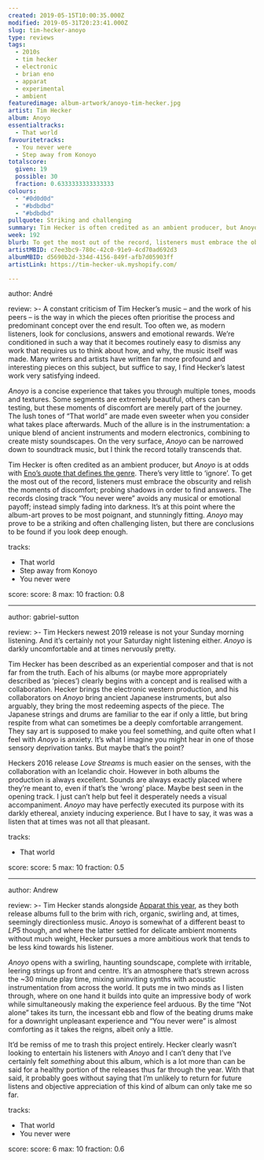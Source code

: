 ```yaml
---
created: 2019-05-15T10:00:35.000Z
modified: 2019-05-31T20:23:41.000Z
slug: tim-hecker-anoyo
type: reviews
tags:
  - 2010s
  - tim hecker
  - electronic
  - brian eno
  - apparat
  - experimental
  - ambient
featuredimage: album-artwork/anoyo-tim-hecker.jpg
artist: Tim Hecker
album: Anoyo
essentialtracks:
  - That world
favouritetracks:
  - You never were
  - Step away from Konoyo
totalscore:
  given: 19
  possible: 30
  fraction: 0.6333333333333333
colours:
  - "#0d0d0d"
  - "#bdbdbd"
  - "#bdbdbd"
pullquote: Striking and challenging
summary: Tim Hecker is often credited as an ambient producer, but Anoyo is at odds with Eno's quote that defines the genre. There's very little to 'ignore'. To get the most out of the record, listeners must embrace the obscurity and relish the moments of discomfort; probing shadows in order to find answers.
week: 192
blurb: To get the most out of the record, listeners must embrace the obscurity and relish the moments of discomfort; probing shadows in order to find answers.
artistMBID: c7ee3bc9-780c-42c0-91e9-4cd70ad692d3
albumMBID: d5690b2d-334d-4156-849f-afb7d05903ff
artistLink: https://tim-hecker-uk.myshopify.com/

---
```


author: André

review: >-
  A constant criticism of Tim Hecker’s music – and the work of his peers – is the way in which the pieces often prioritise the process and predominant concept over the end result. Too often we, as modern listeners, look for conclusions, answers and emotional rewards. We’re conditioned in such a way that it becomes routinely easy to dismiss any work that requires us to think about how, and why, the music itself was made. Many writers and artists have written far more profound and interesting pieces on this subject, but suffice to say, I find Hecker’s latest work very satisfying indeed.

  *Anoyo* is a concise experience that takes you through multiple tones, moods and textures. Some segments are extremely beautiful, others can be testing, but these moments of discomfort are merely part of the journey. The lush tones of “That world” are made even sweeter when you consider what takes place afterwards. Much of the allure is in the instrumentation: a unique blend of ancient instruments and modern electronics, combining to create misty soundscapes. On the very surface, *Anoyo* can be narrowed down to soundtrack music, but I think the record totally transcends that.

  Tim Hecker is often credited as an ambient producer, but *Anoyo* is at odds with [Eno’s quote that defines the genre](/reviews/brian-eno-ambient-1-music-for-airports/). There’s very little to ‘ignore’. To get the most out of the record, listeners must embrace the obscurity and relish the moments of discomfort; probing shadows in order to find answers. The records closing track “You never were” avoids any musical or emotional payoff; instead simply fading into darkness. It’s at this point where the album-art proves to be most poignant, and stunningly fitting. *Anoyo* may prove to be a striking and often challenging listen, but there are conclusions to be found if you look deep enough.

tracks:
  - That world
  - ­­Step away from Konoyo
  - ­­You never were

score:
  score: 8
  max: 10
  fraction: 0.8

---
author: gabriel-sutton

review: >-
  Tim Heckers newest 2019 release is not your Sunday morning listening. And it’s certainly not your Saturday night listening either. *Anoyo* is darkly uncomfortable and at times nervously pretty.

  Tim Hecker has been described as an experiential composer and that is not far from the truth. Each of his albums (or maybe more appropriately described as ‘pieces’) clearly begins with a concept and is realised with a collaboration. Hecker brings the electronic western production, and his collaborators on *Anoyo* bring ancient Japanese instruments, but also arguably, they bring the most redeeming aspects of the piece. The Japanese strings and drums are familiar to the ear if only a little, but bring respite from what can sometimes be a deeply comfortable arrangement. They say art is supposed to make you feel something, and quite often what I feel with *Anoyo* is anxiety. It’s what I imagine you might hear in one of those sensory deprivation tanks. But maybe that’s the point?

  Heckers 2016 release *Love Streams* is much easier on the senses, with the collaboration with an Icelandic choir. However in both albums the production is always excellent. Sounds are always exactly placed where they’re meant to, even if that’s the ‘wrong’ place. Maybe best seen in the opening track. I just can’t help but feel it desperately needs a visual accompaniment. *Anoyo* may have perfectly executed its purpose with its darkly ethereal, anxiety inducing experience. But I have to say, it was was a listen that at times was not all that pleasant.

tracks:
  - That world

score:
  score: 5
  max: 10
  fraction: 0.5

---
author: Andrew

review: >-
  Tim Hecker stands alongside [Apparat this year](/reviews/apparat-lp5/), as they both release albums full to the brim with rich, organic, swirling and, at times, seemingly directionless music. *Anoyo* is somewhat of a different beast to *LP5* though, and where the latter settled for delicate ambient moments without much weight, Hecker pursues a more ambitious work that tends to be less kind towards his listener.

  *Anoyo* opens with a swirling, haunting soundscape, complete with irritable, leering strings up front and centre. It’s an atmosphere that’s strewn across the \~30 minute play time, mixing uninviting synths with acoustic instrumentation from across the world. It puts me in two minds as I listen through, where on one hand it builds into quite an impressive body of work while simultaneously making the experience feel arduous. By the time “Not alone” takes its turn, the incessant ebb and flow of the beating drums make for a downright unpleasant experience and “You never were” is almost comforting as it takes the reigns, albeit only a little.

  It’d be remiss of me to trash this project entirely. Hecker clearly wasn’t looking to entertain his listeners with *Anoyo* and I can’t deny that I’ve certainly felt *something* about this album, which is a lot more than can be said for a healthy portion of the releases thus far through the year. With that said, it probably goes without saying that I’m unlikely to return for future listens and objective appreciation of this kind of album can only take me so far.

tracks:
  - That world
  - ­­You never were
  
score:
  score: 6
  max: 10
  fraction: 0.6
